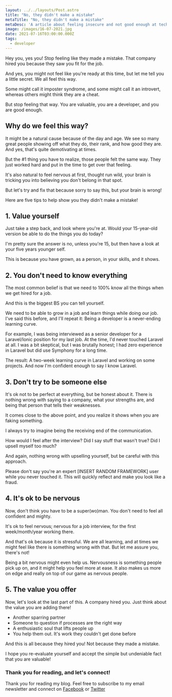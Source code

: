 ```yaml
---
layout: ../../layouts/Post.astro
title: "No, they didn't make a mistake"
metaTitle: "No, they didn't make a mistake"
metaDesc: 'A article about feeling insecure and not good enough at tech jobs'
image: /images/16-07-2021.jpg
date: 2021-07-16T03:00:00.000Z
tags:
  - developer
---
```


Hey you, yes you! Stop feeling like they made a mistake.
That company hired you because they saw you fit for the job.

And yes, you might not feel like you're ready at this time, but let me tell you a little secret. We all feel this way.

Some might call it imposter syndrome, and some might call it an introvert, whereas others might think they are a cheat.

But stop feeling that way. You are valuable, you are a developer, and you are good enough.

## Why do we feel this way?

It might be a natural cause because of the day and age. We see so many great people showing off what they do, their rank, and how good they are.
And yes, that's quite demotivating at times.

But the #1 thing you have to realize, those people felt the same way.
They just worked hard and put in the time to get over that feeling.

It's also natural to feel nervous at first, thought run wild, your brain is tricking you into believing you don't belong in that spot.

But let's try and fix that because sorry to say this, but your brain is wrong!

Here are five tips to help show you they didn't make a mistake!

## 1. Value yourself

Just take a step back, and look where you're at. Would your 15-year-old version be able to do the things you do today?

I'm pretty sure the answer is no, unless you're 15, but then have a look at your five years younger self.

This is because you have grown, as a person, in your skills, and it shows.

## 2. You don't need to know everything

The most common belief is that we need to 100% know all the things when we get hired for a job.

And this is the biggest BS you can tell yourself.

We need to be able to grow in a job and learn things while doing our job. I've said this before, and I'll repeat it: Being a developer is a never-ending learning curve.

For example, I was being interviewed as a senior developer for a Laravel/Ionic position for my last job. At the time, I'd never touched Laravel at all.
I was a bit skeptical, but I was brutally honest; I had zero experience in Laravel but did use Symphony for a long time.

The result:
A two-week learning curve in Laravel and working on some projects. And now I'm confident enough to say I know Laravel.

## 3. Don't try to be someone else

It's ok not to be perfect at everything, but be honest about it.
There is nothing wrong with saying to a company, what your strengths are, and being that person that tells their weaknesses.

It comes close to the above point, and you realize it shows when you are faking something.

I always try to imagine being the receiving end of the communication.

How would I feel after the interview? Did I say stuff that wasn't true?
Did I upsell myself too much?

And again, nothing wrong with upselling yourself, but be careful with this approach.

Please don't say you're an expert [INSERT RANDOM FRAMEWORK] user while you never touched it.
This will quickly reflect and make you look like a fraud.

## 4. It's ok to be nervous

Now, don't think you have to be a super(wo)man. You don't need to feel all confident and mighty.

It's ok to feel nervous; nervous for a job interview, for the first week/month/year working there.

And that's ok because it is stressful.
We are all learning, and at times we might feel like there is something wrong with that.
But let me assure you, there's not!

Being a bit nervous might even help us.
Nervousness is something people pick up on, and it might help you feel more at ease.
It also makes us more on edge and really on top of our game as nervous people.

## 5. The value you offer

Now, let's look at the last part of this.
A company hired you. Just think about the value you are adding there!

- Another sparring partner
- Someone to question if processes are the right way
- A enthusiastic soul that lifts people up
- You help them out. It's work they couldn't get done before

And this is all because they hired you!
Not because they made a mistake.

I hope you re-evaluate yourself and accept the simple but undeniable fact that you are valuable!

### Thank you for reading, and let's connect!

Thank you for reading my blog. Feel free to subscribe to my email newsletter and connect on [Facebook](https://www.facebook.com/DailyDevTipsBlog) or [Twitter](https://twitter.com/DailyDevTips1)
